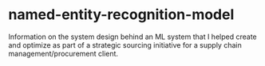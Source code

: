 # named-entity-recognition-model
Information on the system design behind an ML system that I helped create and optimize as part of a strategic sourcing initiative for a supply chain management/procurement client.
